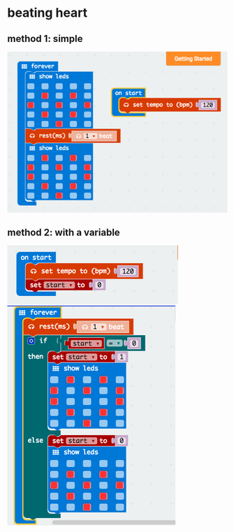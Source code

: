 # beating heart

## method 1: simple
![m 1](https://github.com/rdwrcode/mcode/blob/master/images/microbit-heart.png)
## method 2: with a variable
![m 2a](https://github.com/rdwrcode/mcode/blob/master/images/heart2a.png)
![m 2b](https://github.com/rdwrcode/mcode/blob/master/images/heart2b.png)

